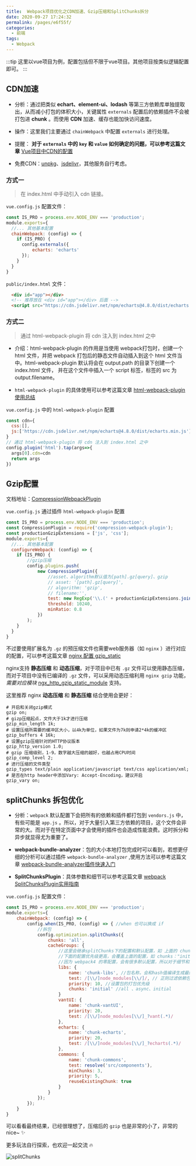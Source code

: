```yaml
---
title:  Webpack项目优化之CDN加速、Gzip压缩和SplitChunks拆分
date: 2020-09-27 17:24:32
permalink: /pages/e6f55f/
categories: 
  - 前端
tags: 
  - Webpack
---
```


:::tip
这里以vue项目为例，配置包括但不限于vue项目。其他项目按类似逻辑配置即可。
:::

## CDN加速

- 分析：通过把类似 **echart、element-ui、lodash** 等第三方依赖库单独提取出，从而减小打包的体积大小，关键属性 `externals` 配置后的依赖插件不会被打包进 **chunk** 。而使用 **CDN** 加速、缓存也能加快访问速度。

- 操作：这里我们主要通过 `chainWebpack` 中配置 `externals` 进行处理。

- 提醒： **对于 `externals` 中的 `key` 和 `value` 如何确定的问题，可以参考这篇文章** [Vue项目中CDN的配置](https://juejin.im/post/6844904180587479054)

- 免费CDN：[unpkg](https://unpkg.com/)、[jsdelivr](https://www.jsdelivr.com/)，其他服务自行考虑。

### 方式一

> 在 index.html 中手动引入 cdn 链接。

`vue.config.js` 配置文件：

```js
const IS_PRO = process.env.NODE_ENV === 'production';
module.exports={
  //... 其他基本配置
  chainWebpack: (config) => {
    if (IS_PRO) {
      config.externals({
          echarts: 'echarts'
      });
    }
  }
}
```

`public/index.html` 文件：

```html
  <div id="app"></div>
  <!-- 推荐放在 <div id="app"></div> 后面 -->
  <script src="https://cdn.jsdelivr.net/npm/echarts@4.8.0/dist/echarts.min.js"></script>
```

### 方式二

> 通过 html-webpack-plugin 将 cdn 注入到 index.html 之中

- 介绍：html-webpack-plugin 的作用是当使用 webpack打包时，创建一个 html 文件，并把 webpack 打包后的静态文件自动插入到这个 html 文件当中。html-webpack-plugin 默认将会在 output.path 的目录下创建一个 index.html 文件， 并在这个文件中插入一个 script 标签，标签的 src 为 output.filename。

- `html-webpack-plugin` 的具体使用可以参考这篇文章 [html-webpack-plugin 使用总结](https://juejin.im/post/6844903853708541959)

`vue.config.js` 中的 `html-webpack-plugin` 配置

```js
const cdn={
  css:[],
  js:['https://cdn.jsdelivr.net/npm/echarts@4.8.0/dist/echarts.min.js']
}
// 通过 html-webpack-plugin 将 cdn 注入到 index.html 之中
config.plugin('html').tap(args=>{
  args[0].cdn=cdn
  return args
})
```

## Gzip配置

文档地址：[CompressionWebpackPlugin](https://www.webpackjs.com/plugins/compression-webpack-plugin/)

`vue.config.js` 通过插件 `html-webpack-plugin` 配置

```js
const IS_PRO = process.env.NODE_ENV === 'production';
const CompressionPlugin = require('compression-webpack-plugin');
const productionGzipExtensions = ['js', 'css'];
module.exports={
  //... 其他基本配置
  configureWebpack: (config) => {
    if (IS_PRO) {
        //gzip压缩
        config.plugins.push(
            new CompressionPlugin({
                //asset、algorithm默认值为[path].gz[query]、gzip
                // asset: '[path].gz[query]',
                // algorithm: 'gzip',
                // filename:'',
                test: new RegExp('\\.(' + productionGzipExtensions.join('|') + ')$'),
                threshold: 10240,
                minRatio: 0.8
            })
        );
    }
  }
}
```

不过要使用扩展名为 `.gz` 的预压缩文件也需要web服务器（如 `nginx` ）进行对应的配置，可以参考这篇文章 [nginx 配置 gzip_static](https://www.fxss.work/vue-blog/detail/99)

nginx支持 **静态压缩** 和 **动态压缩**，对于项目中已有 `.gz` 文件可以使用静态压缩，
而对于项目中没有已编译的 `.gz` 文件，可以采用动态压缩利用 `nginx gzip` 功能，*需要对应模块* [ngx_http_gzip_static_module](http://nginx.org/en/docs/http/ngx_http_gzip_static_module.html#gzip_static) 支持。

这里推荐 nginx **动态压缩** 和 **静态压缩** 结合使用会更好：

```nginx
# 开启和关闭gzip模式
gzip on;
# gizp压缩起点，文件大于1k才进行压缩
gzip_min_length 1k;
# 设置压缩所需要的缓冲区大小，以4k为单位，如果文件为7k则申请2*4k的缓冲区 
gzip_buffers 4 16k;
# 设置gzip压缩针对的HTTP协议版本
gzip_http_version 1.0;
# gzip 压缩级别，1-9，数字越大压缩的越好，也越占用CPU时间
gzip_comp_level 2;
# 进行压缩的文件类型
gzip_types text/plain application/javascript text/css application/xml;
# 是否在http header中添加Vary: Accept-Encoding，建议开启
gzip_vary on;
```

## splitChunks 拆包优化

- 分析：`webpack` 默认配置下会把所有的依赖和插件都打包到 `vendors.js` 中，有些可能是 `app.js` 。所以，对于大量引入第三方依赖的项目，这个文件会非常的大。而对于在特定页面中才会使用的插件也会造成性能浪费。这时拆分和异步就显得尤为重要了。

- **webpack-bundle-analyzer**：包的大小本地打包完成时可以看到，若想更仔细的分析可以通过插件 `webpack-bundle-analyzer` ,使用方法可以参考这篇文章 [webpack-bundle-analyzer插件快速入门](https://juejin.im/post/6844903825216651271)

- **SplitChunksPlugin**：具体参数和细节可以参考这篇文章 [webpack SplitChunksPlugin实用指南](https://juejin.im/post/6844903680307625997)

`vue.config.js` 配置文件：

```js
const IS_PRO = process.env.NODE_ENV === 'production';
module.exports={
    chainWebpack: (config) => {
        config.when(IS_PRO, (config) => { //when 也可以换成 if
            //拆包
            config.optimization.splitChunks({
                chunks: 'all',
                cacheGroups: {
                    //这里会继承splitChunks下的配置和默认配置，如 上面的 chunks："all"
                    //下面的配置优先级更高，会覆盖上面的配置，如 chunks："initial"
                    //因为 webpack4 的零配置，会有很多默认配置，所以对于细节和实际未知的项目编译结果时，务必确定并理解默认值的具体逻辑，以排查问题所在。（之前踩过不少坑~）
                    libs: {
                        name: 'chunk-libs', //包名称，会和hash值编译生成最终 chunk-libs.8880c0aa.js （hash值会变化，对于缓存优化这里是可以思考的一个点。）
                        test: /[\\/]node_modules[\\/]/, // 正则过滤依赖包
                        priority: 10, //设置包的打包优先级
                        chunks: 'initial' //all 、async、initial
                    }
                    vantUI: {
                        name: 'chunk-vantUI',
                        priority: 20,
                        test: /[\\/]node_modules[\\/]_?vant(.*)/
                    },
                    echarts: {
                        name: 'chunk-echarts',
                        priority: 20,
                        test: /[\\/]node_modules[\\/]_?echarts(.*)/
                    },
                    commons: {
                        name: 'chunk-commons',
                        test: resolve('src/components'),
                        minChunks: 3,
                        priority: 5,
                        reuseExistingChunk: true
                    }
                }
            });
        });
    }
}
```

可以看看最终结果，已经很理想了，压缩后的 `gzip` 也是非常的小了，非常的nice~ :sparkles:

更多玩法自行探索，也欢迎一起交流 :fire:

![splitChunks](https://cdn.jsdelivr.net/gh/JS-banana/images/vuepress/splitChunks.png)
